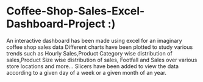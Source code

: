 # Coffee-Shop-Sales-Excel-Dashboard-Project :)

An interactive dashboard has been made using excel for an imaginary coffee shop sales data 
Different charts have been plotted to study various trends such as Hourly Sales,Product Category wise distribution of sales,Product Size wise distribution of sales, Footfall and Sales over various store locations and more...
Slicers have been added to view the data according to a given day of a week or a given month of an year.
